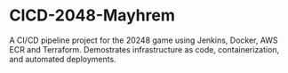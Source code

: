 # CICD-2048-Mayhrem
A CI/CD pipeline project for the 20248 game using Jenkins, Docker, AWS ECR and Terraform. Demostrates infrastructure as code, containerization, and automated deployments.
